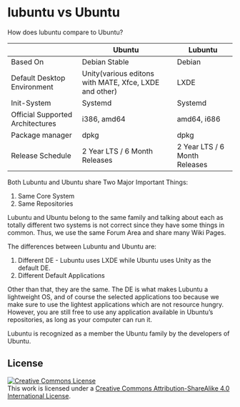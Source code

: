 
 # lubuntu vs Ubuntu
 
 How does lubuntu compare to Ubuntu?
 
 |                                  | Ubuntu                                                 | Lubuntu                       |
 |----------------------------------|--------------------------------------------------------|-------------------------------|
 | Based On                         | Debian Stable                                          | Debian                        |
 | Default Desktop Environment      | Unity(various editons with MATE, Xfce, LXDE and other) | LXDE                          |
 | Init-System                      | Systemd                                                | Systemd                       |
 | Official Supported Architectures | i386, amd64                                            | amd64, i686                   |
 | Package manager                  | dpkg                                                   | dpkg                          |
 | Release Schedule                 | 2 Year LTS / 6 Month Releases                          | 2 Year LTS / 6 Month Releases | 
 
 Both Lubuntu and Ubuntu share Two Major Important Things:
 
 1.    Same Core System
 2.    Same Repositories 
 
 Lubuntu and Ubuntu belong to the same family and talking about each as totally different two systems is not correct since they have some things in common. Thus, we use the same Forum Area and share many Wiki Pages.
 
 The differences between Lubuntu and Ubuntu are:
 
 1.    Different DE - Lubuntu uses LXDE while Ubuntu uses Unity as the default DE.
 2.    Different Default Applications 
 
 Other than that, they are the same. The DE is what makes Lubuntu a lightweight OS, and of course the selected applications too because we make sure to use the lightest applications which are not resource hungry. However, you are still free to use any application available in Ubuntu’s repositories, as long as your computer can run it.
 
 Lubuntu is recognized as a member the Ubuntu family by the developers of Ubuntu. 
 
 ## License
 
 <a rel="license" href="http://creativecommons.org/licenses/by-sa/4.0/"><img alt="Creative Commons License" style="border-width:0" src="https://i.creativecommons.org/l/by-sa/4.0/80x15.png" /></a><br />This work is licensed under a <a rel="license" href="http://creativecommons.org/licenses/by-sa/4.0/">Creative Commons Attribution-ShareAlike 4.0 International License</a>.
